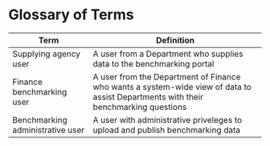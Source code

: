 # Glossary of Terms

|Term|Definition|
|----|----|
|Supplying agency user| A user from a Department who supplies data to the benchmarking portal|
|Finance benchmarking user| A user from the Department of Finance who wants a system-wide view of data to assist Departments with their benchmarking questions |
|Benchmarking administrative user| A user with administrative priveleges to upload and publish benchmarking data|
